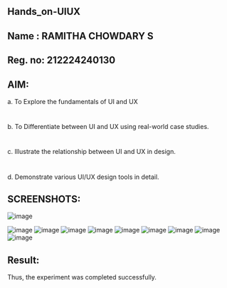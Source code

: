 ## Hands_on-UIUX
## Name : RAMITHA CHOWDARY S 
## Reg. no: 212224240130
## AIM:
  a. To Explore the fundamentals of UI and UX
#
  b. To Differentiate between UI and UX using real-world case studies.
#
  c. Illustrate the relationship between UI and UX in design.
# 
  d. Demonstrate various UI/UX design tools in detail.
## SCREENSHOTS:

![image](https://github.com/user-attachments/assets/d7063649-179f-4e74-b7a9-13650b394c31)

![image](https://github.com/user-attachments/assets/1b1750d0-7638-4513-afd8-298b1aedbf72)
![image](https://github.com/user-attachments/assets/defd2b03-0465-49d5-810d-495bd5166bf6)
![image](https://github.com/user-attachments/assets/8192951d-d0aa-4523-8e73-43d812dd6cdc)
![image](https://github.com/user-attachments/assets/a8487c54-5004-4991-adbe-38df55792e50)
![image](https://github.com/user-attachments/assets/25371abf-6952-47a9-9861-d142ba3a8959)
![image](https://github.com/user-attachments/assets/b653c75d-5bc3-49f3-a92d-f0793f2aaca8)
![image](https://github.com/user-attachments/assets/3f43bd60-e17c-46ec-9d2c-6bd576d7a61e)
![image](https://github.com/user-attachments/assets/9046aadd-1f04-44e3-a16d-4ce2c97c5ae5)
![image](https://github.com/user-attachments/assets/0fe7f0e2-1293-4f26-9851-08296b7481a3)

## Result:
Thus, the experiment was completed successfully.
